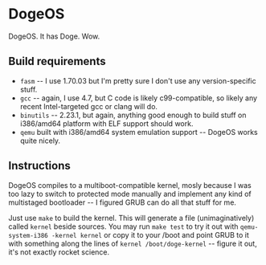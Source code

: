 DogeOS
======

DogeOS. It has Doge. Wow.

Build requirements
------------------
* ```fasm``` -- I use 1.70.03 but I'm pretty sure I don't use any version-specific stuff.
* ```gcc``` -- again, I use 4.7, but C code is likely c99-compatible, so likely any recent Intel-targeted gcc or clang will do.
* ```binutils``` -- 2.23.1, but again, anything good enough to build stuff on i386/amd64 platform with ELF support should work.
* ```qemu``` built with i386/amd64 system emulation support -- DogeOS works quite nicely.

Instructions
------------
DogeOS compiles to a multiboot-compatible kernel, mosly because I was too lazy to switch to protected mode manually and implement any kind of multistaged bootloader -- I figured GRUB can do all that stuff for me.

Just use ```make``` to build the kernel. This will generate a file (unimaginatively) called ```kernel``` beside sources. You may run ```make test``` to try it out with ```qemu-system-i386 -kernel kernel``` or copy it to your /boot and point GRUB to it with something along the lines of ```kernel /boot/doge-kernel``` -- figure it out, it's not exactly rocket science.
